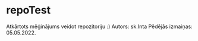 # repoTest

Atkārtots mēģinājums veidot repozitoriju :)
Autors:  sk.Inta
Pēdējās izmaiņas: 05.05.2022.